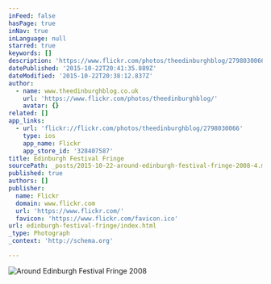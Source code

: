```yaml
---
inFeed: false
hasPage: true
inNav: true
inLanguage: null
starred: true
keywords: []
description: 'https://www.flickr.com/photos/theedinburghblog/2798030066/'
datePublished: '2015-10-22T20:41:35.889Z'
dateModified: '2015-10-22T20:38:12.837Z'
author:
  - name: www.theedinburghblog.co.uk
    url: 'https://www.flickr.com/photos/theedinburghblog/'
    avatar: {}
related: []
app_links:
  - url: 'flickr://flickr.com/photos/theedinburghblog/2798030066'
    type: ios
    app_name: Flickr
    app_store_id: '328407587'
title: Edinburgh Festival Fringe
sourcePath: _posts/2015-10-22-around-edinburgh-festival-fringe-2008-4.md
published: true
authors: []
publisher:
  name: Flickr
  domain: www.flickr.com
  url: 'https://www.flickr.com/'
  favicon: 'https://www.flickr.com/favicon.ico'
url: edinburgh-festival-fringe/index.html
_type: Photograph
_context: 'http://schema.org'

---
```

![Around Edinburgh Festival Fringe 2008](https://farm4.staticflickr.com/3038/2798030066_f99218a6d4_b.jpg)
